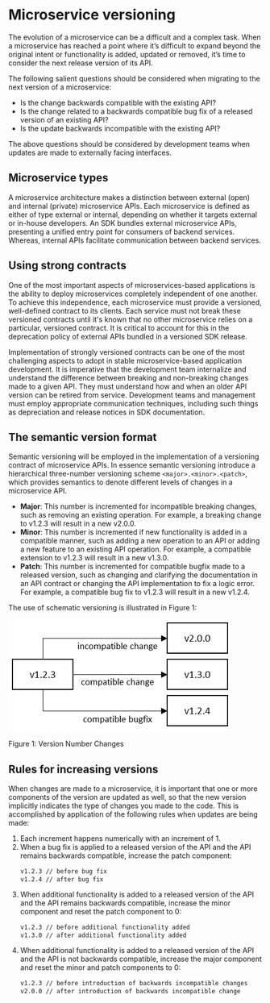 # Microservice versioning
The evolution of a microservice can be a difficult and a complex task. When a microservice has reached a point where it’s difficult to expand beyond the original intent or functionality is added, updated or removed, it’s time to consider the next release version of its API.

The following salient questions should be considered when migrating to the next version of a microservice:

 - Is the change backwards compatible with the existing API?
 - Is the change related to a backwards compatible bug fix of a released version of an existing API?
 - Is the update backwards incompatible with the existing API?

The above questions should be considered by development teams when updates are made to externally facing interfaces.

## Microservice types
A microservice architecture makes a distinction between external (open) and internal (private) microservice APIs. Each microservice is defined as either of type external or internal, depending on whether it targets external or in-house developers. An SDK bundles external microservice APIs, presenting a unified entry point for consumers of backend services. Whereas, internal APIs facilitate communication between backend services.

## Using strong contracts
One of the most important aspects of microservices-based applications is the ability to deploy microservices completely independent of one another. To achieve this independence, each microservice must provide a versioned, well-defined contract to its clients. Each service must not break these versioned contracts until it's known that no other microservice relies on a particular, versioned contract. It is critical to account for this in the deprecation policy of external APIs bundled in a versioned SDK release.

Implementation of strongly versioned contracts can be one of the most challenging aspects to adopt in stable microservice-based application development. It is imperative that the development team internalize and understand the difference between breaking and non-breaking changes made to a given API. They must understand how and when an older API version can be retired from service. Development teams and management must employ appropriate communication techniques, including such things as depreciation and release notices in SDK documentation.

## The semantic version format
Semantic versioning will be employed in the implementation of a versioning contract of microservice APIs. In essence semantic versioning introduce a hierarchical three-number versioning scheme ```<major>.<minor>.<patch>```, which provides semantics to denote different levels of changes in a microservice API.

 - **Major**: This number is incremented for incompatible breaking changes, such as removing an existing operation. For example, a breaking change to v1.2.3 will result in a new v2.0.0.
 - **Minor**: This number is incremented if new functionality is added in a compatible manner, such as adding a new operation to an API or adding a new feature to an existing API operation. For example, a compatible extension to v1.2.3 will result in a new v1.3.0.
 - **Patch**: This number is incremented for compatible bugfix made to a released version, such as changing and clarifying the documentation in an API contract or changing the API implementation to fix a logic error. For example, a compatible bug fix to v1.2.3 will result in a new v1.2.4.

The use of schematic versioning is illustrated in Figure 1:

![versioning](./versioning.png)

Figure 1: Version Number Changes

## Rules for increasing versions
When changes are made to a microservice, it is important that one or more components of the version are updated as well, so that the new version implicitly indicates the type of changes you made to the code. This is accomplished by application of the following rules when updates are being made:

 1. Each increment happens numerically with an increment of 1.
 2. When a bug fix is applied to a released version of the API and the API remains backwards compatible, increase the patch component:
    ```
    v1.2.3 // before bug fix
    v1.2.4 // after bug fix
    ```
3. When additional functionality is added to a released version of the API and the API remains backwards compatible, increase the minor component and reset the patch component to 0:
    ```
    v1.2.3 // before additional functionality added
    v1.3.0 // after additional functionality added
    ```
4. When additional functionality is added to a released version of the API and the API is not backwards compatible, increase the major component and reset the minor and patch components to 0:
    ```
    v1.2.3 // before introduction of backwards incompatible changes
    v2.0.0 // after introduction of backwards incompatible change
    ```
